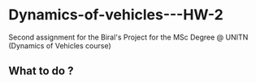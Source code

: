 # Dynamics-of-vehicles---HW-2 
Second assignment for the Biral's Project for the MSc Degree @ UNITN  (Dynamics of Vehicles course)

## What to do ?
